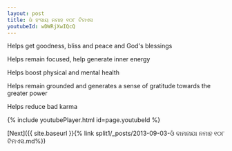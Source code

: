 ```yaml
---
layout: post
title: ଓଁ ହଂସାୟ ନମାହ ୧୦୮ ଟିମଏସ
youtubeId: wDWRjXwIQcQ
---
```

 
 
Helps get goodness, bliss and peace and God's blessings
 
Helps remain focused, help generate inner energy 
 
Helps boost physical and mental health 
 
Helps remain grounded and generates a sense of gratitude towards the greater power 
 
Helps reduce bad karma
 
 
 
 


{% include youtubePlayer.html id=page.youtubeId %}
 
[Next]({{ site.baseurl }}{% link  split1/_posts/2013-09-03-ଓଁ ବାମନାଯା ନମାହ ୧୦୮ ଟିମଏସ.md%})
 
